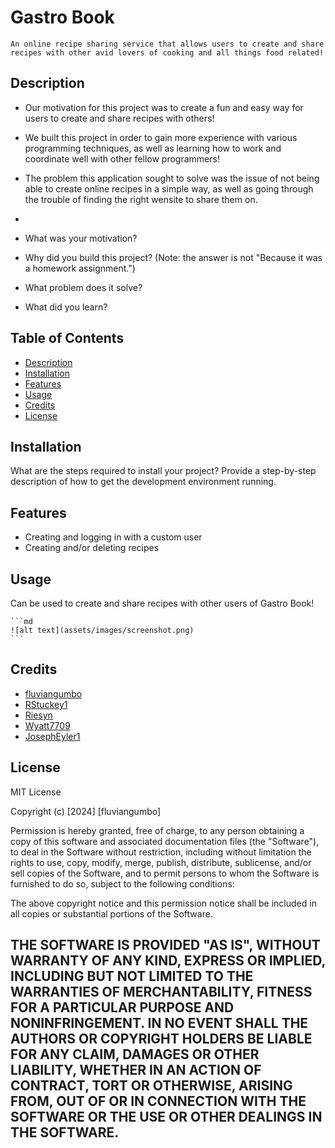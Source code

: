 # Gastro Book
    An online recipe sharing service that allows users to create and share recipes with other avid lovers of cooking and all things food related!

## Description

- Our motivation for this project was to create a fun and easy way for users to create and share recipes with others!
- We built this project in order to gain more experience with various programming techniques, as well as learning how to work and coordinate well with other fellow programmers!
- The problem this application sought to solve was the issue of not being able to create online recipes in a simple way, as well as going through the trouble of finding the right wensite to share them on.
- 


- What was your motivation?
- Why did you build this project? (Note: the answer is not "Because it was a homework assignment.")
- What problem does it solve?
- What did you learn?

## Table of Contents
- [Description](#description)
- [Installation](#installation)
- [Features](#features)
- [Usage](#usage)
- [Credits](#credits)
- [License](#license)

## Installation

What are the steps required to install your project? Provide a step-by-step description of how to get the development environment running.

## Features

- Creating and logging in with a custom user
- Creating and/or deleting recipes

## Usage

Can be used to create and share recipes with other users of Gastro Book!


    ```md
    ![alt text](assets/images/screenshot.png)
    ```

## Credits

- [fluviangumbo](https://github.com/fluviangumbo)
- [RStuckey1](https://github.com/RStuckey1)
- [Riesyn](https://github.com/Riesyn)
- [Wyatt7709](https://github.com/Wyatt7709)
- [JosephEyler1](https://github.com/JosephEyler1)

## License

MIT License

Copyright (c) [2024] [fluviangumbo]

Permission is hereby granted, free of charge, to any person obtaining a copy
of this software and associated documentation files (the "Software"), to deal
in the Software without restriction, including without limitation the rights
to use, copy, modify, merge, publish, distribute, sublicense, and/or sell
copies of the Software, and to permit persons to whom the Software is
furnished to do so, subject to the following conditions:

The above copyright notice and this permission notice shall be included in all
copies or substantial portions of the Software.

THE SOFTWARE IS PROVIDED "AS IS", WITHOUT WARRANTY OF ANY KIND, EXPRESS OR
IMPLIED, INCLUDING BUT NOT LIMITED TO THE WARRANTIES OF MERCHANTABILITY,
FITNESS FOR A PARTICULAR PURPOSE AND NONINFRINGEMENT. IN NO EVENT SHALL THE
AUTHORS OR COPYRIGHT HOLDERS BE LIABLE FOR ANY CLAIM, DAMAGES OR OTHER
LIABILITY, WHETHER IN AN ACTION OF CONTRACT, TORT OR OTHERWISE, ARISING FROM,
OUT OF OR IN CONNECTION WITH THE SOFTWARE OR THE USE OR OTHER DEALINGS IN THE
SOFTWARE.
--------
